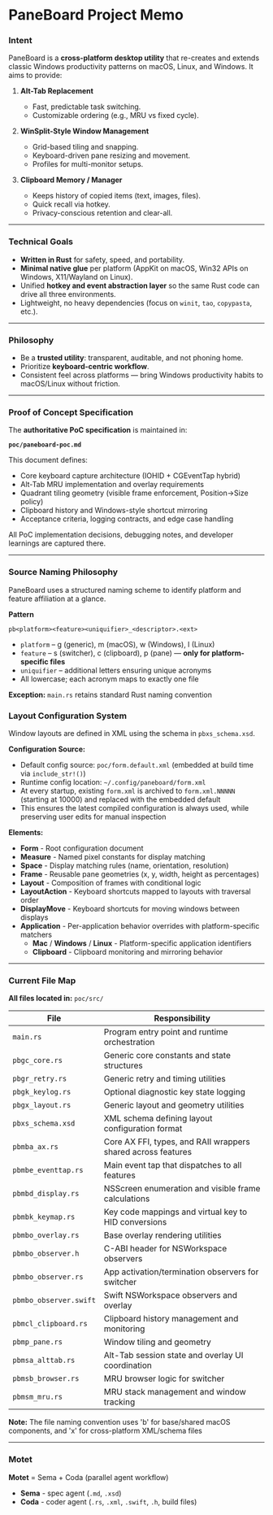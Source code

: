 # PaneBoard Project Memo


### Intent

PaneBoard is a **cross-platform desktop utility** that re-creates and extends classic Windows productivity patterns on macOS, Linux, and Windows. It aims to provide:

1. **Alt-Tab Replacement**

   * Fast, predictable task switching.
   * Customizable ordering (e.g., MRU vs fixed cycle).

2. **WinSplit-Style Window Management**

   * Grid-based tiling and snapping.
   * Keyboard-driven pane resizing and movement.
   * Profiles for multi-monitor setups.

3. **Clipboard Memory / Manager**

   * Keeps history of copied items (text, images, files).
   * Quick recall via hotkey.
   * Privacy-conscious retention and clear-all.

---

### Technical Goals

* **Written in Rust** for safety, speed, and portability.
* **Minimal native glue** per platform (AppKit on macOS, Win32 APIs on Windows, X11/Wayland on Linux).
* Unified **hotkey and event abstraction layer** so the same Rust code can drive all three environments.
* Lightweight, no heavy dependencies (focus on `winit`, `tao`, `copypasta`, etc.).

---

### Philosophy

* Be a **trusted utility**: transparent, auditable, and not phoning home.
* Prioritize **keyboard-centric workflow**.
* Consistent feel across platforms — bring Windows productivity habits to macOS/Linux without friction.

---

### Proof of Concept Specification

The **authoritative PoC specification** is maintained in:

**`poc/paneboard-poc.md`**

This document defines:
* Core keyboard capture architecture (IOHID + CGEventTap hybrid)
* Alt-Tab MRU implementation and overlay requirements
* Quadrant tiling geometry (visible frame enforcement, Position→Size policy)
* Clipboard history and Windows-style shortcut mirroring
* Acceptance criteria, logging contracts, and edge case handling

All PoC implementation decisions, debugging notes, and developer learnings are captured there.

---

### Source Naming Philosophy

PaneBoard uses a structured naming scheme to identify platform and feature affiliation at a glance.

**Pattern**

```
pb<platform><feature><uniquifier>_<descriptor>.<ext>
```
- `platform` – g (generic), m (macOS), w (Windows), l (Linux)
- `feature` – s (switcher), c (clipboard), p (pane) — **only for platform-specific files**
- `uniquifier` – additional letters ensuring unique acronyms
- All lowercase; each acronym maps to exactly one file

**Exception:** `main.rs` retains standard Rust naming convention

### Layout Configuration System

Window layouts are defined in XML using the schema in `pbxs_schema.xsd`.

**Configuration Source:**
* Default config source: `poc/form.default.xml` (embedded at build time via `include_str!()`)
* Runtime config location: `~/.config/paneboard/form.xml`
* At every startup, existing `form.xml` is archived to `form.xml.NNNNN` (starting at 10000) and replaced with the embedded default
* This ensures the latest compiled configuration is always used, while preserving user edits for manual inspection

**Elements:**
* **Form** - Root configuration document
* **Measure** - Named pixel constants for display matching
* **Space** - Display matching rules (name, orientation, resolution)
* **Frame** - Reusable pane geometries (x, y, width, height as percentages)
* **Layout** - Composition of frames with conditional logic
* **LayoutAction** - Keyboard shortcuts mapped to layouts with traversal order
* **DisplayMove** - Keyboard shortcuts for moving windows between displays
* **Application** - Per-application behavior overrides with platform-specific matchers
  - **Mac** / **Windows** / **Linux** - Platform-specific application identifiers
  - **Clipboard** - Clipboard monitoring and mirroring behavior

---

### Current File Map

**All files located in:** `poc/src/`

| File | Responsibility |
|------|----------------|
| `main.rs` | Program entry point and runtime orchestration |
| `pbgc_core.rs` | Generic core constants and state structures |
| `pbgr_retry.rs` | Generic retry and timing utilities |
| `pbgk_keylog.rs` | Optional diagnostic key state logging |
| `pbgx_layout.rs` | Generic layout and geometry utilities |
| `pbxs_schema.xsd` | XML schema defining layout configuration format |
| `pbmba_ax.rs` | Core AX FFI, types, and RAII wrappers shared across features |
| `pbmbe_eventtap.rs` | Main event tap that dispatches to all features |
| `pbmbd_display.rs` | NSScreen enumeration and visible frame calculations |
| `pbmbk_keymap.rs` | Key code mappings and virtual key to HID conversions |
| `pbmbo_overlay.rs` | Base overlay rendering utilities |
| `pbmbo_observer.h` | C-ABI header for NSWorkspace observers |
| `pbmbo_observer.rs` | App activation/termination observers for switcher |
| `pbmbo_observer.swift` | Swift NSWorkspace observers and overlay |
| `pbmcl_clipboard.rs` | Clipboard history management and monitoring |
| `pbmp_pane.rs` | Window tiling and geometry |
| `pbmsa_alttab.rs` | Alt-Tab session state and overlay UI coordination |
| `pbmsb_browser.rs` | MRU browser logic for switcher |
| `pbmsm_mru.rs` | MRU stack management and window tracking |

**Note:** The file naming convention uses 'b' for base/shared macOS components, and 'x' for cross-platform XML/schema files

---

### Motet

**Motet** = Sema + Coda (parallel agent workflow)

- **Sema** - spec agent (`.md`, `.xsd`)
- **Coda** - coder agent (`.rs`, `.xml`, `.swift`, `.h`, build files)
